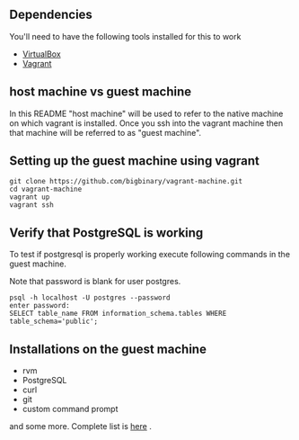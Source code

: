 ## Dependencies

You'll need to have the following tools installed for this to work

* [VirtualBox](https://www.virtualbox.org/wiki/Downloads)
* [Vagrant](http://www.vagrantup.com/downloads.html)

## host machine vs guest machine

In this README "host machine" will be used to refer to the native
machine on which vagrant is installed. Once you ssh into the vagrant
machine then that machine will be referred to as "guest machine".

## Setting up the guest machine using vagrant

```
git clone https://github.com/bigbinary/vagrant-machine.git
cd vagrant-machine
vagrant up
vagrant ssh
```

## Verify that PostgreSQL is working

To test if postgresql is properly working execute following commands in the guest machine.

Note that password is blank for user postgres.

```
psql -h localhost -U postgres --password
enter password:
SELECT table_name FROM information_schema.tables WHERE table_schema='public';
```

## Installations on the guest machine

* rvm
* PostgreSQL
* curl
* git
* custom command prompt

and some more. Complete list is [here]() .

